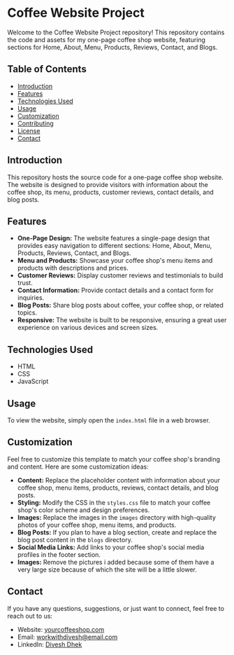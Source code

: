 # Coffee Website Project

Welcome to the Coffee Website Project repository! This repository contains the code and assets for my one-page coffee shop website, featuring sections for Home, About, Menu, Products, Reviews, Contact, and Blogs.

## Table of Contents

- [Introduction](#introduction)
- [Features](#features)
- [Technologies Used](#technologies-used)
- [Usage](#usage)
- [Customization](#customization)
- [Contributing](#contributing)
- [License](#license)
- [Contact](#contact)

## Introduction

This repository hosts the source code for a one-page coffee shop website. The website is designed to provide visitors with information about the coffee shop, its menu, products, customer reviews, contact details, and blog posts.

## Features

- **One-Page Design:** The website features a single-page design that provides easy navigation to different sections: Home, About, Menu, Products, Reviews, Contact, and Blogs.
- **Menu and Products:** Showcase your coffee shop's menu items and products with descriptions and prices.
- **Customer Reviews:** Display customer reviews and testimonials to build trust.
- **Contact Information:** Provide contact details and a contact form for inquiries.
- **Blog Posts:** Share blog posts about coffee, your coffee shop, or related topics.
- **Responsive:** The website is built to be responsive, ensuring a great user experience on various devices and screen sizes.

## Technologies Used

- HTML
- CSS
- JavaScript

## Usage

To view the website, simply open the `index.html` file in a web browser.

## Customization

Feel free to customize this template to match your coffee shop's branding and content. Here are some customization ideas:

- **Content:** Replace the placeholder content with information about your coffee shop, menu items, products, reviews, contact details, and blog posts.
- **Styling:** Modify the CSS in the `styles.css` file to match your coffee shop's color scheme and design preferences.
- **Images:** Replace the images in the `images` directory with high-quality photos of your coffee shop, menu items, and products.
- **Blog Posts:** If you plan to have a blog section, create and replace the blog post content in the `blogs` directory.
- **Social Media Links:** Add links to your coffee shop's social media profiles in the footer section.
- **Images:** Remove the pictures i added because some of them have a very large size because of which the site will be a little slower.

## Contact

If you have any questions, suggestions, or just want to connect, feel free to reach out to us:

- Website: [yourcoffeeshop.com](https://diveshnew.github.io/Coffee-Website-Project-2/)
- Email: workwithdivesh@email.com
- LinkedIn: [Divesh Dhek](https://www.linkedin.com/in/diveshdhek1/)

